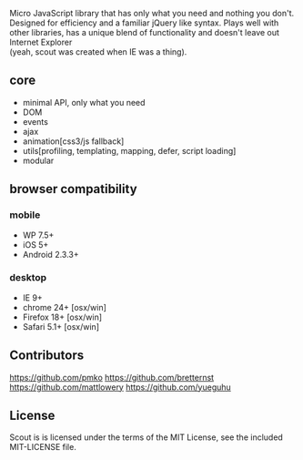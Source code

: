 Micro JavaScript library that has only what you need and nothing you don't.  Designed for efficiency and a familiar jQuery like syntax.  Plays well with other libraries, has a unique blend of functionality and doesn't leave out Internet Explorer  
(yeah, scout was created when IE was a thing).

## core
* minimal API, only what you need
* DOM
* events
* ajax
* animation[css3/js fallback]
* utils[profiling, templating, mapping, defer, script loading]
* modular

## browser compatibility
### mobile
* WP 7.5+
* iOS 5+
* Android 2.3.3+

### desktop
* IE 9+
* chrome 24+ [osx/win]
* Firefox 18+ [osx/win]
* Safari 5.1+ [osx/win]

## Contributors
https://github.com/pmko
https://github.com/bretternst
https://github.com/mattlowery
https://github.com/yueguhu

## License
Scout is is licensed under the terms of the MIT License, see the included MIT-LICENSE file.
